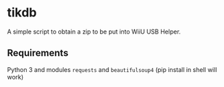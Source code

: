 # tikdb
A simple script to obtain a zip to be put into WiiU USB Helper.
## Requirements
Python 3 and modules `requests` and `beautifulsoup4` (pip install <module> in shell will work)

